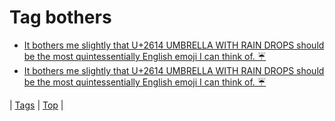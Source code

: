 <!--
title: Tag bothers
date: 2020-06-28T15:26:58.391Z
tags:
-->
# Tag bothers

 * [It bothers me slightly that U+2614 UMBRELLA WITH RAIN DROPS should be the most quintessentially English emoji I can think of. ☔](106401231572.md)
 * [It bothers me slightly that U+2614 UMBRELLA WITH RAIN DROPS should be the most quintessentially English emoji I can think of. ☔](106401244304.md)

| [Tags](tags.md) | [Top](index.md) |
